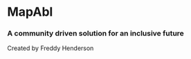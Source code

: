 <h1>MapAbl</h1>
<h3>A community driven solution for an inclusive future</h3>


Created by Freddy Henderson
